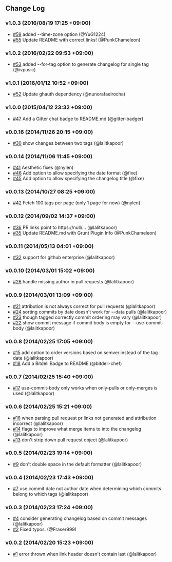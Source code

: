 ## Change Log

### v1.0.3 (2016/08/19 17:25 +09:00)
- [#59](https://github.com/lalitkapoor/github-changes/pull/59) added --time-zone option (@YuG1224)
- [#55](https://github.com/lalitkapoor/github-changes/pull/55) Update README with correct links! (@PunkChameleon)

### v1.0.2 (2016/02/22 09:53 +09:00)
- [#53](https://github.com/lalitkapoor/github-changes/pull/53) added --for-tag option to generate changelog for single tag (@ivpusic)

### v1.0.1 (2016/01/12 10:52 +09:00)
- [#52](https://github.com/lalitkapoor/github-changes/pull/52) Update ghauth dependency (@nunorafaelrocha)

### v1.0.0 (2015/04/12 23:32 +09:00)
- [#47](https://github.com/lalitkapoor/github-changes/pull/47) Add a Gitter chat badge to README.md (@gitter-badger)

### v0.0.16 (2014/11/26 20:15 +09:00)
- [#30](https://github.com/lalitkapoor/github-changes/pull/30) show changes between two tags (@lalitkapoor)

### v0.0.14 (2014/11/06 11:45 +09:00)
- [#41](https://github.com/lalitkapoor/github-changes/pull/41) Aesthetic fixes (@nylen)
- [#46](https://github.com/lalitkapoor/github-changes/pull/46) Add option to allow specifying the date format (@fixe)
- [#45](https://github.com/lalitkapoor/github-changes/pull/45) Add option to allow specifying the changelog title (@fixe)

### v0.0.13 (2014/10/27 08:25 +09:00)
- [#42](https://github.com/lalitkapoor/github-changes/pull/42) Fetch 100 tags per page (only 1 page for now) (@nylen)

### v0.0.12 (2014/09/02 14:37 +09:00)
- [#36](https://github.com/lalitkapoor/github-changes/pull/36) PR links point to https://null/... (@lalitkapoor)
- [#35](https://github.com/lalitkapoor/github-changes/pull/35) Update README.md with Grunt Plugin Info (@PunkChameleon)

### v0.0.11 (2014/05/13 04:01 +09:00)
- [#32](https://github.com/lalitkapoor/github-changes/pull/32) support for github enterprise (@lalitkapoor)

### v0.0.10 (2014/03/01 15:02 +09:00)
- [#26](https://github.com/lalitkapoor/github-changes/pull/26) handle missing author in pull requests (@lalitkapoor)

### v0.0.9 (2014/03/01 13:09 +09:00)
- [#21](https://github.com/lalitkapoor/github-changes/pull/21) attribution is not always correct for pull requests (@lalitkapoor)
- [#24](https://github.com/lalitkapoor/github-changes/pull/24) sorting commits by date doesn't work for --data pulls (@lalitkapoor)
- [#23](https://github.com/lalitkapoor/github-changes/pull/23) though tagged correctly commit ordering may vary (@lalitkapoor)
- [#22](https://github.com/lalitkapoor/github-changes/pull/22) show commit message if commit body is empty for --use-commit-body (@lalitkapoor)

### v0.0.8 (2014/02/25 17:05 +09:00)
- [#15](https://github.com/lalitkapoor/github-changes/pull/15) add option to order versions based on semver instead of the tag date (@lalitkapoor)
- [#18](https://github.com/lalitkapoor/github-changes/pull/18) Add a Bitdeli Badge to README (@bitdeli-chef)

### v0.0.7 (2014/02/25 15:40 +09:00)
- [#17](https://github.com/lalitkapoor/github-changes/pull/17) use-commit-body only works when only-pulls or only-merges is used (@lalitkapoor)

### v0.0.6 (2014/02/25 15:21 +09:00)
- [#16](https://github.com/lalitkapoor/github-changes/pull/16) when parsing pull request pr links not generated and attribution incorrect (@lalitkapoor)
- [#14](https://github.com/lalitkapoor/github-changes/pull/14) flags to improve what merge items to into the changelog (@lalitkapoor)
- [#13](https://github.com/lalitkapoor/github-changes/pull/13) don't strip down pull request object (@lalitkapoor)

### v0.0.5 (2014/02/23 19:14 +09:00)
- [#9](https://github.com/lalitkapoor/github-changes/pull/9) don't double space in the default formatter (@lalitkapoor)

### v0.0.4 (2014/02/23 17:43 +09:00)
- [#7](https://github.com/lalitkapoor/github-changes/pull/7) use commit date not author date when determining which commits belong to which tags (@lalitkapoor)

### v0.0.3 (2014/02/23 17:24 +09:00)
- [#4](https://github.com/lalitkapoor/github-changes/pull/4) consider generating changelog based on commit messages (@lalitkapoor)
- [#2](https://github.com/lalitkapoor/github-changes/pull/2) Fixed typos. (@Fraser999)

### v0.0.2 (2014/02/20 15:23 +09:00)
- [#1](https://github.com/lalitkapoor/github-changes/pull/1) error thrown when link header doesn't contain last (@lalitkapoor)